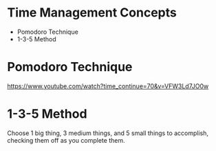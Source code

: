 # Time Management Concepts

* Pomodoro Technique
* 1-3-5 Method

# Pomodoro Technique
https://www.youtube.com/watch?time_continue=70&v=VFW3Ld7JO0w

# 1-3-5 Method
Choose 1 big thing, 3 medium things, and 5 small things to accomplish, checking them off as you complete them.